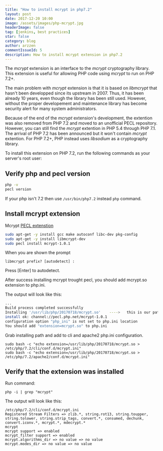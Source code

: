 ```yaml
---
title: "How to install mcrypt in php7.2"
layout: post
date: 2017-12-20 10:00
image: /assets/images/php-mcrypt.jpg
headerImage: false
tag: [jenkins, best practices]
star: false
category: blog
author: arzzen
commentIssueId: 5
description: How to install mcrypt extension in php7.2
---
```


The _mcrypt_ extension is an interface to the _mcrypt_ cryptography library. 
This extension is useful for allowing PHP code using _mcrypt_ to run on PHP 7.2+.

The main problem with _mcrypt_ extension is that it is based on _libmcrypt_ that hasn't been developped since its upstream in 2007. 
Thus, it has been already 10 years, even though the library has been still used. However, 
without the proper developement and maintenance library has become security alert for many system administrators.

Because of the end of the _mcrypt_ extension's development, 
the extention was also removed from PHP 7.2 and moved to an unofficial PECL repository. 
However, you can still find the _mcrypt_ extention in PHP 5.4 through PHP 7.1. 
The arrival of PHP 7.2 has been announced but it won't contain _mcrypt_ extention. 
For PHP 7.2+, PHP instead uses _libsodium_ as a cryptography library. 

To install this extension on PHP 7.2, run the following commands as your server's root user:

## Verify php and pecl version

```bash
php -v
pecl version
```

If your php isn't 7.2 then use `/usr/bin/php7.2` instead `php` command.


## Install mcrypt extension

Mcrypt [PECL extenstion](http://pecl.php.net/package-info.php?package=mcrypt&version=1.0.1)

```bash
sudo apt-get -y install gcc make autoconf libc-dev pkg-config
sudo apt-get -y install libmcrypt-dev
sudo pecl install mcrypt-1.0.1
```
 When you are shown the prompt

``` 
libmcrypt prefix? [autodetect] :
```
Press [Enter] to autodetect.

After success installing mcrypt trought pecl, you should add mcrypt.so extension to php.ini.

The output will look like this:

```bash
...
Build process completed successfully
Installing '/usr/lib/php/20170718/mcrypt.so'    ---->   this is our path to mcrypt extension lib
install ok: channel://pecl.php.net/mcrypt-1.0.1
configuration option "php_ini" is not set to php.ini location
You should add "extension=mcrypt.so" to php.ini
```

Grab installing path and add to cli and apache2 php.ini configuration.

```
sudo bash -c "echo extension=/usr/lib/php/20170718/mcrypt.so > /etc/php/7.2/cli/conf.d/mcrypt.ini"
sudo bash -c "echo extension=/usr/lib/php/20170718/mcrypt.so > /etc/php/7.2/apache2/conf.d/mcrypt.ini"
```

## Verify that the extension was installed


Run command:

```
php -i | grep "mcrypt"
```

The output will look like this:

``` 
/etc/php/7.2/cli/conf.d/mcrypt.ini
Registered Stream Filters => zlib.*, string.rot13, string.toupper, string.tolower, string.strip_tags, convert.*, consumed, dechunk, convert.iconv.*, mcrypt.*, mdecrypt.*
mcrypt
mcrypt support => enabled
mcrypt_filter support => enabled
mcrypt.algorithms_dir => no value => no value
mcrypt.modes_dir => no value => no value
```